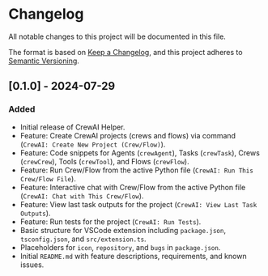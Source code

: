 # Changelog

All notable changes to this project will be documented in this file.

The format is based on [Keep a Changelog](https://keepachangelog.com/en/1.0.0/),
and this project adheres to [Semantic Versioning](https://semver.org/spec/v2.0.0.html).

## [0.1.0] - 2024-07-29 
### Added
- Initial release of CrewAI Helper.
- Feature: Create CrewAI projects (crews and flows) via command (`CrewAI: Create New Project (Crew/Flow)`).
- Feature: Code snippets for Agents (`crewAgent`), Tasks (`crewTask`), Crews (`crewCrew`), Tools (`crewTool`), and Flows (`crewFlow`).
- Feature: Run Crew/Flow from the active Python file (`CrewAI: Run This Crew/Flow File`).
- Feature: Interactive chat with Crew/Flow from the active Python file (`CrewAI: Chat with This Crew/Flow`).
- Feature: View last task outputs for the project (`CrewAI: View Last Task Outputs`).
- Feature: Run tests for the project (`CrewAI: Run Tests`).
- Basic structure for VSCode extension including `package.json`, `tsconfig.json`, and `src/extension.ts`.
- Placeholders for `icon`, `repository`, and `bugs` in `package.json`.
- Initial `README.md` with feature descriptions, requirements, and known issues.

